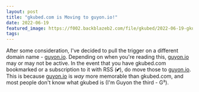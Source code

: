 ```yaml
---
layout: post
title: "gkubed.com is Moving to guyon.io!"
date: 2022-06-19
featured_image: https://f002.backblazeb2.com/file/gkubed/2022-06-19-gkubed.com-is-moving-to-guyon.io/IMG_8792-1400.jpg
tags:
---
```


After some consideration, I've decided to pull the trigger on a different domain name - [guyon.io](https://guyon.io). Depending on when you're reading this, [guyon.io](https://guyon.io) may or may not be active. In the event that you have gkubed.com bookmarked or a subscription to it with RSS (💕), do move those to [guyon.io](https://guyon.io). This is because [guyon.io](https://guyon.io) is *way* more memorable than gkubed.com, and most people don't know what gkubed is (I'm Guyon the third - G³).
